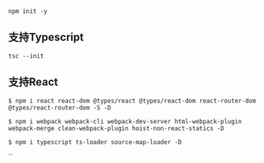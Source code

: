 `npm init -y`

## 支持Typescript

`tsc --init`

## 支持React

`$ npm i react react-dom @types/react @types/react-dom react-router-dom @types/react-router-dom -S -D`

`$ npm i webpack webpack-cli webpack-dev-server html-webpack-plugin  webpack-merge clean-webpack-plugin hoist-non-react-statics -D`

`$ npm i typescript ts-loader source-map-loader -D`

``